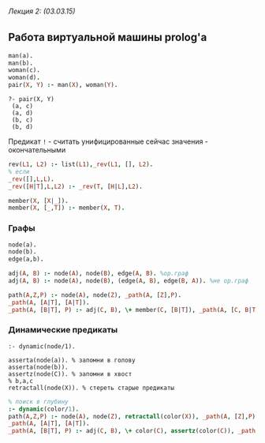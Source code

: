 ###### Лекция 2: (03.03.15)
## Работа виртуальной машины prolog'a

```prolog
man(a).
man(b).
woman(c).
woman(d).
pair(X, Y) :- man(X), woman(Y).
```
```
?- pair(X, Y)
 (a, c)
 (a, d)
 (b, c)
 (b, d)
```

Предикат `!` - считать унифицированные сейчас значения - окончательными

```prolog
rev(L1, L2) :- list(L1),_rev(L1, [], L2).
% если 
_rev([],L,L).
_rev([H|T],L,L2) :- _rev(T, [H|L],L2).
```

```prolog
member(X, [X|_]).
member(X, [_,T]) :- member(X, T).
```

### Графы
```prolog
node(a).
node(b).
edge(a,b).

adj(A, B) :- node(A), node(B), edge(A, B). %ор.граф
adj(A, B) :- node(A), node(B), (edge(A, B), edge(B, A)). %не ор.граф

path(A,Z,P) :- node(A), node(Z), _path(A, [Z],P).
_path(A, [A|T], [A|T]).
_path(A, [B|T], P) :- adj(C, B), \+ member(C, [B|T]), _path(A, [C, B|T], P).
```

### Динамические предикаты
```
:- dynamic(node/1).

asserta(node(a)). % запомни в голову
asserta(node(b)).
assertz(node(C)). % запомни в хвост
% b,a,c
retractall(node(X)). % стереть старые предикаты
```
```prolog
% поиск в глубину
:- dynamic(color/1).
path(A,Z,P) :- node(A), node(Z), retractall(color(X)), _path(A, [Z],P).
_path(A, [A|T], [A|T]).
_path(A, [B|T], P) :- adj(C, B), \+ color(C), assertz(color(C)), _path(A, [C, B|T], P).
```